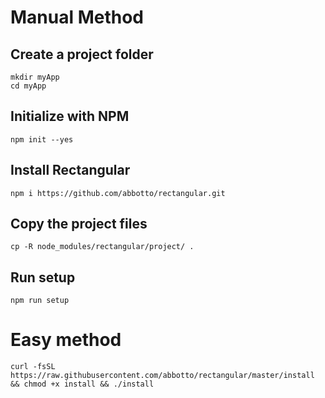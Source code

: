 # Manual Method

## Create a project folder
	mkdir myApp
	cd myApp

## Initialize with NPM
	npm init --yes

## Install Rectangular
	npm i https://github.com/abbotto/rectangular.git
	
## Copy the project files
	cp -R node_modules/rectangular/project/ .

## Run setup
	npm run setup

# Easy method

	curl -fsSL https://raw.githubusercontent.com/abbotto/rectangular/master/install && chmod +x install && ./install
	